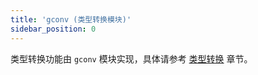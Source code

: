 ```yaml
---
title: 'gconv (类型转换模块)'
sidebar_position: 0
---
```


类型转换功能由 `gconv` 模块实现，具体请参考 [类型转换](output/goframe-v1.14-md/核心组件/类型转换) 章节。